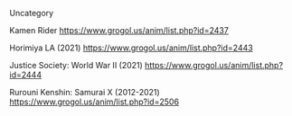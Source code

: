 Uncategory

Kamen Rider
https://www.grogol.us/anim/list.php?id=2437

Horimiya LA (2021)
https://www.grogol.us/anim/list.php?id=2443

Justice Society: World War II (2021)
https://www.grogol.us/anim/list.php?id=2444

Rurouni Kenshin: Samurai X (2012-2021)
https://www.grogol.us/anim/list.php?id=2506
